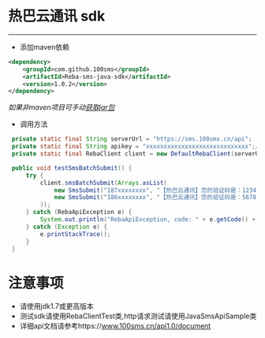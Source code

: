 # 热巴云通讯 sdk

---

 - 添加maven依赖
 
```xml
<dependency>
    <groupId>com.github.100sms</groupId>
    <artifactId>Reba-sms-java-sdk</artifactId>
    <version>1.0.2</version>
</dependency>
```
*如果非maven项目可手动<a target="_blank" href="http://search.maven.org/#search%7Cga%7C1%7Ccom.github.100sms">获取jar包</a>*

 - 调用方法
 
```Java
 private static final String serverUrl = "https://sms.100sms.cn/api";
 private static final String apikey = "xxxxxxxxxxxxxxxxxxxxxxxxxxxxx";//修改为您的apikey
 private static final RebaClient client = new DefaultRebaClient(serverUrl, apikey);

 public void testSmsBatchSubmit() {
     try {
         client.smsBatchSubmit(Arrays.asList(
             new SmsSubmit("187xxxxxxxx", "【热巴云通讯】您的验证码是：1234"),//修改为你要发送的手机号和短信内容
             new SmsSubmit("186xxxxxxxx", "【热巴云通讯】您的验证码是：5678")//修改为你要发送的手机号和短信内容
         ));
     } catch (RebaApiException e) {
         System.out.println("RebaApiException, code: " + e.getCode() + ", message: " + e.getMessage());
     } catch (Exception e) {
         e.printStackTrace();
     }
 }

```

# 注意事项

 - 请使用jdk1.7或更高版本
 - 测试sdk请使用RebaClientTest类,http请求测试请使用JavaSmsApiSample类
 - 详细api文档请参考https://www.100sms.cn/api1.0/document
